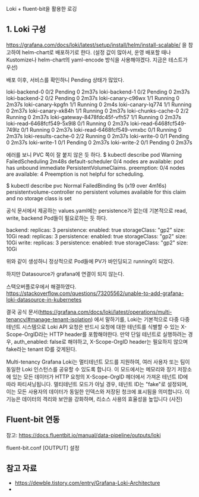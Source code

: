 Loki + fluent-bit을 활용한 로깅

## 1. Loki 구성
https://grafana.com/docs/loki/latest/setup/install/helm/install-scalable/
을 참고하여 helm-chart로 배포하기로 한다.
(설정 값이 많아서, 운영 배포할 때나 Kustomize나 helm-chart의 yaml-encode 방식을 사용해야겠다. 지금은 테스트가 우선)

배포 이후, 서비스를 확인하니 Pending 상태가 많았다.
 
loki-backend-0                                       0/2     Pending   0          2m37s
loki-backend-1                                       0/2     Pending   0          2m37s
loki-backend-2                                       0/2     Pending   0          2m37s
loki-canary-c96wx                                    1/1     Running   0          2m37s
loki-canary-kpgfn                                    1/1     Running   0          2m4s
loki-canary-lq774                                    1/1     Running   0          2m37s
loki-canary-xk84h                                    1/1     Running   0          2m37s
loki-chunks-cache-0                                  2/2     Running   0          2m37s
loki-gateway-8478fdc45f-vfh57                        1/1     Running   0          2m37s
loki-read-6468fcf549-5x9l8                           0/1     Running   0          2m37s
loki-read-6468fcf549-749lz                           0/1     Running   0          2m37s
loki-read-6468fcf549-vmxbc                           0/1     Running   0          2m37s
loki-results-cache-0                                 2/2     Running   0          2m37s
loki-write-0                                         0/1     Pending   0          2m37s
loki-write-1                                         0/1     Pending   0          2m37s
loki-write-2                                         0/1     Pending   0          2m37s

에러를 보니 PVC 쪽이 잘 붙지 않은 듯 하다.
$ kubectl describe pod
Warning  FailedScheduling  2m48s                  default-scheduler  0/4 nodes are available: pod has unbound immediate PersistentVolumeClaims. preemption: 0/4 nodes are available: 4 Preemption is not helpful for scheduling.

$ kubectl describe pvc
Normal  FailedBinding  9s (x19 over 4m16s)  persistentvolume-controller  no persistent volumes available for this claim and no storage class is set

공식 문서에서 제공하는 values.yaml에는 persistence가 없는데
기본적으로 read, write, backend Pod들이 필요로하는 듯 하다.

backend:
  replicas: 3
  persistence:
    enabled: true
    storageClass: "gp2"
    size: 10Gi
read:
  replicas: 3
  persistence:
    enabled: true
    storageClass: "gp2"
    size: 10Gi
write:
  replicas: 3
  persistence:
    enabled: true
    storageClass: "gp2"
    size: 10Gi
	
위와 같이 생성하니 정상적으로 Pod들에 PV가 바인딩되고 running이 되었다.

하지만 Datasource가 grafana에 연결이 되지 않는다.

스택오버플로우에서 해결하였다.
https://stackoverflow.com/questions/73205562/unable-to-add-grafana-loki-datasource-in-kubernetes

결국 공식 문서(https://grafana.com/docs/loki/latest/operations/multi-tenancy/#manage-tenant-isolation)
에서 말하기를, Loki는 기본적으로 다중 다중 테넌트 시스템으로 Loki API 요청은 반드시 요청에 대한 테넌트를 식별할 수 있는 X-Scope-OrgID라는 HTTP header를 포함해야한다. 만약 단일 테넌트로 실행하려는 경우, auth_enabled: false로 해야하고, X-Scope-OrgID header는 필요하지 않으며 fake라는 tenant ID를 갖게된다.

Multi-tenancy
Grafana Loki는 멀티테넌트 모드를 지원하여, 여러 사용자 또는 팀이 동일한 Loki 인스턴스를 공유할 수 있도록 합니다. 이 모드에서는 메모리와 장기 저장소에 있는 모든 데이터가 HTTP 요청의 X-Scope-OrgID 헤더에서 가져온 테넌트 ID에 따라 파티셔닝됩니다. 멀티테넌트 모드가 아닐 경우, 테넌트 ID는 "fake"로 설정되며, 이는 모든 사용자의 데이터가 동일한 인덱스와 저장된 청크에 표시됨을 의미합니다. 이 기능은 데이터의 격리와 보안을 강화하며, 리소스 사용의 효율성을 높입니다
(사진)


## Fluent-bit 연동

참고: https://docs.fluentbit.io/manual/data-pipeline/outputs/loki

fluent-bit.conf 
  [OUTPUT] 설정
  
  
  


## 참고 자료
 - https://dewble.tistory.com/entry/Grafana-Loki-Architecture
 - 